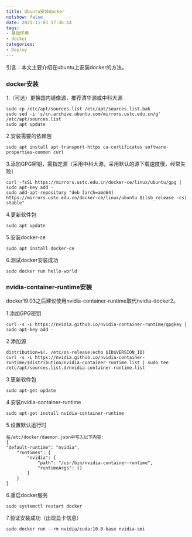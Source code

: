 ```yaml
---
title: Ubuntu安装docker
notshow: false
date: 2021-11-03 17:46:14
tags:
- 基础环境
- docker
categories:
- Deploy
---
```


<!--more-->

引言：本文主要介绍在ubuntu上安装docker的方法。

### docker安装

1.（可选）更换国内镜像源，推荐清华源或中科大源

```shell
sudo cp /etc/apt/sources.list /etc/apt/sources.list.bak
sudo sed -i 's/cn.archive.ubuntu.com/mirrors.ustc.edu.cn/g' /etc/apt/sources.list
sudo apt update
```

2.安装需要的依赖包

```shell
sudo apt install apt-transport-https ca-certificates software-properties-common curl
```

3.添加GPG密钥，需指定源（采用中科大源，采用默认的源下载速度慢，经常失败）

```shell
curl -fsSL https://mirrors.ustc.edu.cn/docker-ce/linux/ubuntu/gpg | sudo apt-key add -
sudo add-apt-repository "deb [arch=amd64] https://mirrors.ustc.edu.cn/docker-ce/linux/ubuntu $(lsb_release -cs) stable"
```

4.更新软件包

```shell
sudo apt update
```

5.安装docker-ce

```shell
sudo apt install docker-ce
```

6.测试docker安装成功

```shell
sudo docker run hello-world
```

### nvidia-container-runtime安装

docker19.03之后建议使用nvidia-container-runtime取代nvidia-docker2。

1.添加GPG密钥

```
curl -s -L https://nvidia.github.io/nvidia-container-runtime/gpgkey | sudo apt-key add -
```

2.添加源

```shell
distribution=$(. /etc/os-release;echo $ID$VERSION_ID)
curl -s -L https://nvidia.github.io/nvidia-container-runtime/$distribution/nvidia-container-runtime.list | sudo tee /etc/apt/sources.list.d/nvidia-container-runtime.list
```

3.更新软件包

```shell
sudo apt-get update
```

4.安装nvidia-container-runtime

```shell
sudo apt-get install nvidia-container-runtime
```

5.设置默认运行时

```shell
在/etc/docker/daemon.json中写入以下内容:
{
"default-runtime": "nvidia",
    "runtimes": {
        "nvidia": {
            "path": "/usr/bin/nvidia-container-runtime",
            "runtimeArgs": []
        }
    }
}
```

6.重启docker服务

```shell
sudo systemctl restart docker
```

7.验证安装成功（出现显卡信息）

```shell
sudo docker run --rm nvidia/cuda:10.0-base nvidia-smi
```

